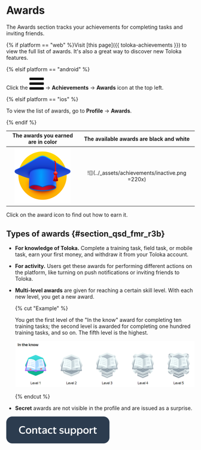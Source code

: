 # Awards

The Awards section tracks your achievements for completing tasks and inviting friends.

{% if platform == "web" %}Visit [this page]({{ toloka-achievements }}) to view the full list of awards. It's also a great way to discover new Toloka features.

{% elsif platform == "android" %}

Click the ![](../_assets/menu.svg) → **Achievements** → **Awards** icon at the top left.

{% elsif platform == "ios" %}

To view the list of awards, go to  **Profile** → **Awards**.

{% endif %}

| The awards you earned are in color | The available awards are black and white |
| :----: | :----: |
| ![](../_assets/achievements/active.svg) | ![](../_assets/achievements/inactive.png =220x)|

Click on the award icon to find out how to earn it.

## Types of awards {#section_qsd_fmr_r3b}

- **For knowledge of Toloka.** Complete a training task, field task, or mobile task, earn your first money, and withdraw it from your Toloka account.

- **For activity.** Users get these awards for performing different actions on the platform, like turning on push notifications or inviting friends to Toloka.

- **Multi-level awards** are given for reaching a certain skill level. With each new level, you get a new award.

    {% cut "Example" %}

    You get the first level of the "In the know" award for completing ten training tasks; the second level is awarded for completing one hundred training tasks, and so on. The fifth level is the highest.

    ![](../_assets/achievements/multilevel.png)

    {% endcut %}
    
- **Secret** awards are not visible in the profile and are issued as a surprise.

[![](../_assets/buttons/contact-support.svg)](troubleshooting/troubleshooting.md#not_working_properly)
